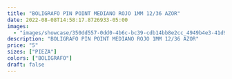 ```yaml
---
title: "BOLIGRAFO PIN POINT MEDIANO ROJO 1MM 12/36 AZOR"
date: 2022-08-08T14:58:17.8726933-05:00
images:
  - "images/showcase/350dd557-0dd0-4b6c-bc39-cdb14bb8e2cc_4949b4e3-41d9-4901-bd48-a7b69739c0d5.webp"
description: "BOLIGRAFO PIN POINT MEDIANO ROJO 1MM 12/36 AZOR"
price: "5"
sizes: ["PIEZA"]
colors: ["BOLIGRAFO"]
draft: false
---
```

